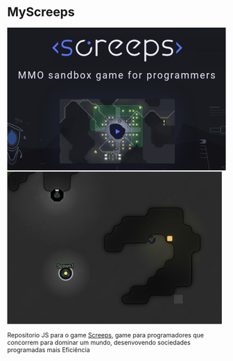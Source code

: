 # MyScreeps
  
![Banner](./banner.png)
![Tela inicial](./tela.png)

  Repositorio JS para o game [Screeps](https://screeps.com), game para
programadores que concorrem para dominar um mundo, desenvovendo sociedades programadas 
mais Eficiência 
  

